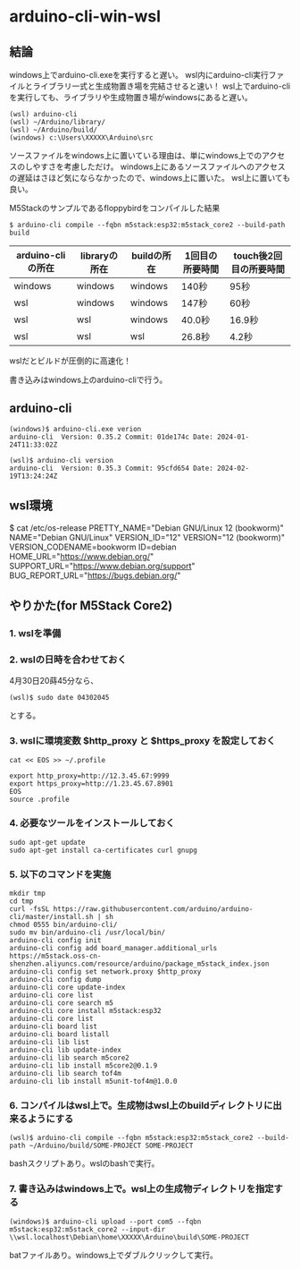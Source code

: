 # arduino-cli-win-wsl

## 結論

windows上でarduino-cli.exeを実行すると遅い。
wsl内にarduino-cli実行ファイルとライブラリ一式と生成物置き場を完結させると速い！
wsl上でarduino-cliを実行しても、ライブラリや生成物置き場がwindowsにあると遅い。

```
(wsl) arduino-cli
(wsl) ~/Arduino/library/
(wsl) ~/Arduino/build/
(windows) c:\Users\XXXXX\Arduino\src
```

ソースファイルをwindows上に置いている理由は、単にwindows上でのアクセスのしやすさを考慮しただけ。
windows上にあるソースファイルへのアクセスの遅延はさほど気にならなかったので、windows上に置いた。
wsl上に置いても良い。


M5Stackのサンプルであるfloppybirdをコンパイルした結果

```
$ arduino-cli compile --fqbn m5stack:esp32:m5stack_core2 --build-path build
```

| arduino-cliの所在 | libraryの所在 | buildの所在 | 1回目の所要時間 | touch後2回目の所要時間 |
| --- | --- | --- | --- | --- |
| windows | windows | windows | 140秒 | 95秒 |
| wsl | windows | windows | 147秒 | 60秒 |
| wsl  | wsl | windows | 40.0秒 | 16.9秒 |
| wsl | wsl | wsl | 26.8秒 | 4.2秒 |

wslだとビルドが圧倒的に高速化！

書き込みはwindows上のarduino-cliで行う。

## arduino-cli

```
(windows)$ arduino-cli.exe verion
arduino-cli  Version: 0.35.2 Commit: 01de174c Date: 2024-01-24T11:33:02Z
```

```
(wsl)$ arduino-cli version
arduino-cli  Version: 0.35.3 Commit: 95cfd654 Date: 2024-02-19T13:24:24Z
```

## wsl環境

$ cat /etc/os-release
PRETTY_NAME="Debian GNU/Linux 12 (bookworm)"
NAME="Debian GNU/Linux"
VERSION_ID="12"
VERSION="12 (bookworm)"
VERSION_CODENAME=bookworm
ID=debian
HOME_URL="https://www.debian.org/"
SUPPORT_URL="https://www.debian.org/support"
BUG_REPORT_URL="https://bugs.debian.org/"


## やりかた(for M5Stack Core2)

### 1. wslを準備

### 2. wslの日時を合わせておく

4月30日20蒔45分なら、

```
(wsl)$ sudo date 04302045
```

 とする。

### 3. wslに環境変数 $http_proxy と $https_proxy を設定しておく

```
cat << EOS >> ~/.profile

export http_proxy=http://12.3.45.67:9999
export https_proxy=http://1.23.45.67.8901
EOS
source .profile
```

### 4. 必要なツールをインストールしておく

```
sudo apt-get update
sudo apt-get install ca-certificates curl gnupg
```

### 5. 以下のコマンドを実施

```
mkdir tmp
cd tmp
curl -fsSL https://raw.githubusercontent.com/arduino/arduino-cli/master/install.sh | sh
chmod 0555 bin/arduino-cli/
sudo mv bin/arduino-cli /usr/local/bin/
arduino-cli config init
arduino-cli config add board_manager.additional_urls https://m5stack.oss-cn-shenzhen.aliyuncs.com/resource/arduino/package_m5stack_index.json
arduino-cli config set network.proxy $http_proxy
arduino-cli config dump
arduino-cli core update-index
arduino-cli core list
arduino-cli core search m5
arduino-cli core install m5stack:esp32
arduino-cli core list
arduino-cli board list
arduino-cli board listall
arduino-cli lib list
arduino-cli lib update-index
arduino-cli lib search m5core2
arduino-cli lib install m5core2@0.1.9
arduino-cli lib search tof4m
arduino-cli lib install m5unit-tof4m@1.0.0
```

### 6. コンパイルはwsl上で。生成物はwsl上のbuildディレクトリに出来るようにする

```
(wsl)$ arduino-cli compile --fqbn m5stack:esp32:m5stack_core2 --build-path ~/Arduino/build/SOME-PROJECT SOME-PROJECT
```

bashスクリプトあり。wslのbashで実行。

### 7. 書き込みはwindows上で。wsl上の生成物ディレクトリを指定する

```
(windows)$ arduino-cli upload --port com5 --fqbn m5stack:esp32:m5stack_core2 --input-dir \\wsl.localhost\Debian\home\XXXXX\Arduino\build\SOME-PROJECT
```

batファイルあり。windows上でダブルクリックして実行。
